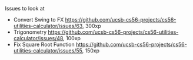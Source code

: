 Issues to look at
* Convert Swing to FX https://github.com/ucsb-cs56-projects/cs56-utilities-calculator/issues/63, 300xp
* Trigonometry https://github.com/ucsb-cs56-projects/cs56-utilities-calculator/issues/48, 100xp
* Fix Square Root Function https://github.com/ucsb-cs56-projects/cs56-utilities-calculator/issues/55, 150xp
